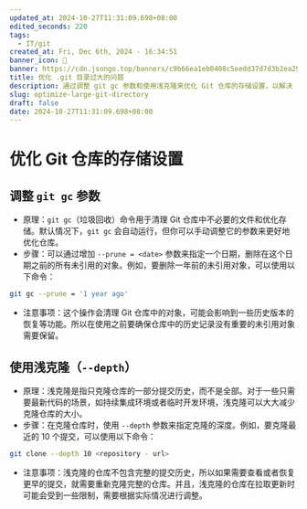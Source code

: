 ```yaml
---
updated_at: 2024-10-27T11:31:09.698+08:00
edited_seconds: 220
tags:
  - IT/git
created_at: Fri, Dec 6th, 2024 - 16:34:51
banner_icon: 🎋
banner: https://cdn.jsongo.top/banners/c9b66ea1eb0408c5eedd37d7d3b2ea29.jpg
title: 优化 .git 目录过大的问题
description: 通过调整 git gc 参数和使用浅克隆来优化 Git 仓库的存储设置，以解决 .git 目录过大的问题
slug: optimize-large-git-directory
draft: false
date: 2024-10-27T11:31:09.698+08:00
---
```

# 优化 Git 仓库的存储设置
## 调整 `git gc` 参数
- 原理：`git gc`（垃圾回收）命令用于清理 Git 仓库中不必要的文件和优化存储。默认情况下，`git gc` 会自动运行，但你可以手动调整它的参数来更好地优化仓库。
- 步骤：可以通过增加 `--prune = <date>` 参数来指定一个日期，删除在这个日期之前的所有未引用的对象。例如，要删除一年前的未引用对象，可以使用以下命令：
```bash
git gc --prune = '1 year ago'
```
- 注意事项：这个操作会清理 Git 仓库中的对象，可能会影响到一些历史版本的恢复等功能。所以在使用之前要确保仓库中的历史记录没有重要的未引用对象需要保留。

## 使用浅克隆（`--depth`）
- 原理：浅克隆是指只克隆仓库的一部分提交历史，而不是全部。对于一些只需要最新代码的场景，如持续集成环境或者临时开发环境，浅克隆可以大大减少克隆仓库的大小。
- 步骤：在克隆仓库时，使用 `--depth` 参数来指定克隆的深度。例如，要克隆最近的 10 个提交，可以使用以下命令：
```bash
git clone --depth 10 <repository - url>
```
- 注意事项：浅克隆的仓库不包含完整的提交历史，所以如果需要查看或者恢复更早的提交，就需要重新克隆完整的仓库。并且，浅克隆的仓库在拉取更新时可能会受到一些限制，需要根据实际情况进行调整。
